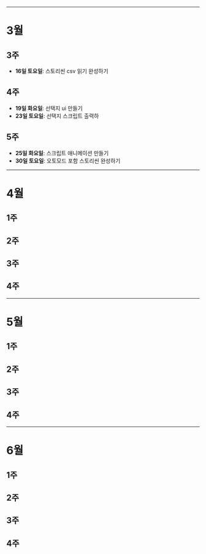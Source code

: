 - - -
# 3월
## 3주
- **16일 토요일**: 스토리씬 csv 읽기 완성하기
## 4주
- **19일 화요일**: 선택지 ui 만들기
- **23일 토요일**: 선택지 스크립트 출력하
## 5주
- **25일 화요일**: 스크립트 애니메이션 만들기
- **30일 토요일**: 오토모드 포함 스토리씬 완성하기
- - -
# 4월
## 1주
## 2주
## 3주
## 4주
- - -
# 5월
## 1주
## 2주
## 3주
## 4주
- - -
# 6월
## 1주
## 2주
## 3주
## 4주
